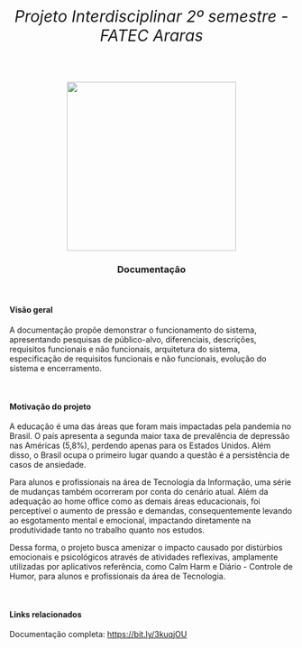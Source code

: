 # <div align="center"><h6 style='text-align: center;'> Projeto Interdisciplinar 2º semestre - FATEC Araras</h6></div>

<div align="center">


<div align="center">
<img src="https://user-images.githubusercontent.com/71787801/141644909-a55e42a6-b5e8-489f-a821-1ad59ef8a833.png" with="300" height="300">
</div>

<div align="center">
<h3 style='text-align: center;'>Documentação </h3>





<div align="left">
<br>

<h4>Visão geral</h4>

A documentação propõe demonstrar o funcionamento do sistema, apresentando pesquisas de público-alvo, diferenciais, descrições, requisitos funcionais e não funcionais, arquitetura do sistema, especificação de requisitos funcionais e não funcionais, evolução do sistema e encerramento.

<br>

<h4>Motivação do projeto</h4>

A educação é uma das áreas que foram mais impactadas pela pandemia no Brasil. O país apresenta a segunda maior taxa de prevalência de depressão nas Américas (5,8%), perdendo apenas para os Estados Unidos. Além disso, o Brasil ocupa o primeiro lugar quando a questão é a persistência de casos de ansiedade.

Para alunos e profissionais na área de Tecnologia da Informação, uma série de mudanças também ocorreram por conta do cenário atual. Além da adequação ao home office como as demais áreas educacionais, foi perceptível o aumento de pressão e demandas, consequentemente levando ao esgotamento mental e emocional, impactando diretamente na produtividade tanto no trabalho quanto nos estudos. 

Dessa forma, o projeto busca amenizar o impacto causado por distúrbios emocionais e psicológicos através de atividades reflexivas, amplamente utilizadas por aplicativos referência, como Calm Harm e Diário - Controle de Humor, para alunos e profissionais da área de Tecnologia.

<br>

<h4>Links relacionados</h4>

Documentação completa: https://bit.ly/3kuqjOU



</div>